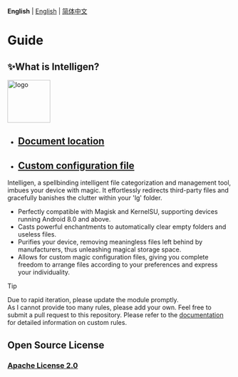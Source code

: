 **English** | [English](README_EN.md) | [简体中文](README.md) 

# Guide


## ✨What is Intelligen?

<img src="https://intelligent.nightrainmilkyway.cn/刻晴.png" style="width: 96px;" alt="logo">

* ## [Document location](https://intelligent.nightrainmilkyway.cn)

* ## [Custom configuration file](https://intelligent.nightrainmilkyway.cn/demo/)

Intelligen, a spellbinding intelligent file categorization and management tool, imbues your device with magic. It effortlessly redirects third-party files and gracefully banishes the clutter within your 'lg' folder.

*   Perfectly compatible with Magisk and KernelSU, supporting devices running Android 8.0 and above.
*   Casts powerful enchantments to automatically clear empty folders and useless files.
*   Purifies your device, removing meaningless files left behind by manufacturers, thus unleashing magical storage space.
*   Allows for custom magic configuration files, giving you complete freedom to arrange files according to your preferences and express your individuality.

> [!TIP]
> Due to rapid iteration, please update the module promptly.  
> As I cannot provide too many rules, please add your own. Feel free to submit a pull request to this repository. Please refer to the [documentation](https://intelligent.nightrainmilkyway.cn) for detailed information on custom rules.


## Open Source License
### [Apache License 2.0](https://github.com/YumeYuka/intelligent/blob/master/LICENSE)
